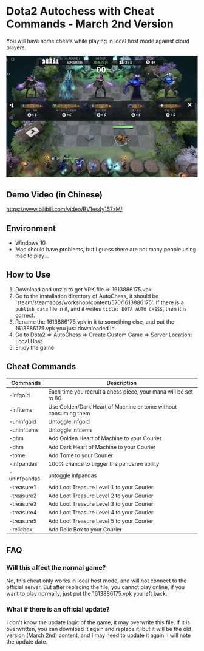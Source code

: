 # Dota2 Autochess with Cheat Commands - March 2nd Version

You will have some cheats while playing in local host mode against cloud players.

![demo](demo.jpg)

## Demo Video (in Chinese)

https://www.bilibili.com/video/BV1es4y157zM/

## Environment

- Windows 10
- Mac should have problems, but I guess there are not many people using mac to play...

## How to Use

1. Download and unzip to get VPK file => 1613886175.vpk
2. Go to the installation directory of AutoChess, it should be 'steam/steamapps/workshop/content/570/1613886175'. If there is a `publish_data` file in it, and it writes `title: DOTA AUTO CHESS`, then it is correct.
3. Rename the 1613886175.vpk in it to something else, and put the 1613886175.vpk you just downloaded in.
4. Go to Dota2 => AutoChess => Create Custom Game => Server Location: Local Host
5. Enjoy the game

## Cheat Commands

| Commands     | Description                                                      |
| ------------ | ---------------------------------------------------------------- |
| -infgold     | Each time you recruit a chess piece, your mana will be set to 80 |
| -infitems    | Use Golden/Dark Heart of Machine or tome without consuming them  |
| -uninfgold   | Untoggle infgold                                                 |
| -uninfitems  | Untoggle infitems                                                |
| -ghm         | Add Golden Heart of Machine to your Courier                      |
| -dhm         | Add Dark Heart of Machine to your Courier                        |
| -tome        | Add Tome to your Courier                                         |
| -infpandas   | 100% chance to trigger the pandaren ability                      |
| -uninfpandas | untoggle infpandas                                               |
| -treasure1   | Add Loot Treasure Level 1 to your Courier                        |
| -treasure2   | Add Loot Treasure Level 2 to your Courier                        |
| -treasure3   | Add Loot Treasure Level 3 to your Courier                        |
| -treasure4   | Add Loot Treasure Level 4 to your Courier                        |
| -treasure5   | Add Loot Treasure Level 5 to your Courier                        |
| -relicbox    | Add Relic Box to your Courier                                    |

## FAQ

### Will this affect the normal game?

No, this cheat only works in local host mode, and will not connect to the official server. But after replacing the file, you cannot play online, if you want to play normally, just put the 1613886175.vpk you left back.

### What if there is an official update?

I don't know the update logic of the game, it may overwrite this file. If it is overwritten, you can download it again and replace it, but it will be the old version (March 2nd) content, and I may need to update it again. I will note the update date.

